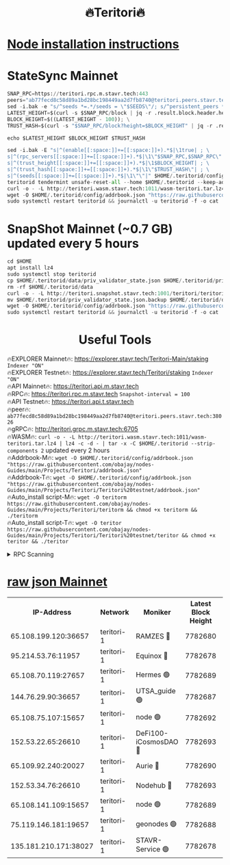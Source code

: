 <h1 align="center"> 🔥Teritori🔥</h1>


[Node installation instructions](https://github.com/obajay/nodes-Guides/tree/main/Projects/Teritori)
=

# StateSync Mainnet
```python
SNAP_RPC=https://teritori.rpc.m.stavr.tech:443
peers="ab77fecd8c58d89a1bd28bc198449aa2d7fb8740@teritori.peers.stavr.tech:38026"
sed -i.bak -e "s/^seeds *=.*/seeds = \"$SEEDS\"/; s/^persistent_peers *=.*/persistent_peers = \"$PEERS\"/" $HOME/.teritorid/config/config.toml
LATEST_HEIGHT=$(curl -s $SNAP_RPC/block | jq -r .result.block.header.height); \
BLOCK_HEIGHT=$((LATEST_HEIGHT - 100)); \
TRUST_HASH=$(curl -s "$SNAP_RPC/block?height=$BLOCK_HEIGHT" | jq -r .result.block_id.hash)

echo $LATEST_HEIGHT $BLOCK_HEIGHT $TRUST_HASH

sed -i.bak -E "s|^(enable[[:space:]]+=[[:space:]]+).*$|\1true| ; \
s|^(rpc_servers[[:space:]]+=[[:space:]]+).*$|\1\"$SNAP_RPC,$SNAP_RPC\"| ; \
s|^(trust_height[[:space:]]+=[[:space:]]+).*$|\1$BLOCK_HEIGHT| ; \
s|^(trust_hash[[:space:]]+=[[:space:]]+).*$|\1\"$TRUST_HASH\"| ; \
s|^(seeds[[:space:]]+=[[:space:]]+).*$|\1\"\"|" $HOME/.teritorid/config/config.toml
teritorid tendermint unsafe-reset-all --home $HOME/.teritorid --keep-addr-book
curl -o - -L http://teritori.wasm.stavr.tech:1011/wasm-teritori.tar.lz4 | lz4 -c -d - | tar -x -C $HOME/.teritorid --strip-components 2
wget -O $HOME/.teritorid/config/addrbook.json "https://raw.githubusercontent.com/obajay/nodes-Guides/main/Projects/Teritori/addrbook.json"
sudo systemctl restart teritorid && journalctl -u teritorid -f -o cat
```

# SnapShot Mainnet (~0.7 GB) updated every 5 hours
```python
cd $HOME
apt install lz4
sudo systemctl stop teritorid
cp $HOME/.teritorid/data/priv_validator_state.json $HOME/.teritorid/priv_validator_state.json.backup
rm -rf $HOME/.teritorid/data
curl -o - -L http://teritori.snapshot.stavr.tech:1001/teritori/teritori-snap.tar.lz4 | lz4 -c -d - | tar -x -C $HOME/.teritorid --strip-components 2
mv $HOME/.teritorid/priv_validator_state.json.backup $HOME/.teritorid/data/priv_validator_state.json
wget -O $HOME/.teritorid/config/addrbook.json "https://raw.githubusercontent.com/obajay/nodes-Guides/main/Projects/Teritori/addrbook.json"
sudo systemctl restart teritorid && journalctl -u teritorid -f -o cat
```
 <h1 align="center"> Useful Tools</h1>

🔥EXPLORER Mainnet🔥:      https://explorer.stavr.tech/Teritori-Main/staking      `Indexer "ON"` \
🔥EXPLORER Testnet🔥:        https://explorer.stavr.tech/Teritori/staking            `Indexer "ON"` \
🔥API Mainnet🔥:                   https://teritori.api.m.stavr.tech \
🔥RPC🔥:                                   https://teritori.rpc.m.stavr.tech                         `Snapshot-interval = 100` \
🔥API Testnet🔥:                     https://teritori.api.t.stavr.tech \
🔥peer🔥:                     `ab77fecd8c58d89a1bd28bc198449aa2d7fb8740@teritori.peers.stavr.tech:38026` \
🔥gRPC🔥:                                http://teritori.grpc.m.stavr.tech:6705 \
🔥WASM🔥: ```curl -o - -L http://teritori.wasm.stavr.tech:1011/wasm-teritori.tar.lz4 | lz4 -c -d - | tar -x -C $HOME/.teritorid --strip-components 2``` updated every 2 hours \
🔥Addrbook-M🔥:    ```wget -O $HOME/.teritorid/config/addrbook.json "https://raw.githubusercontent.com/obajay/nodes-Guides/main/Projects/Teritori/addrbook.json"``` \
🔥Addrbook-T🔥:    ```wget -O $HOME/.teritorid/config/addrbook.json "https://raw.githubusercontent.com/obajay/nodes-Guides/main/Projects/Teritori/Teritori%20testnet/addrbook.json"``` \
🔥Auto_install script-M🔥: ```wget -O teritorm https://raw.githubusercontent.com/obajay/nodes-Guides/main/Projects/Teritori/teritorm && chmod +x teritorm && ./teritorm``` \
🔥Auto_install script-T🔥: ```wget -O teritor https://raw.githubusercontent.com/obajay/nodes-Guides/main/Projects/Teritori/Teritori%20testnet/teritor && chmod +x teritor && ./teritor```

<details>
<summary>RPC Scanning</summary>

<h2 align="center"> We scan nodes in real time every 4 hours. And we provide the final result of RPC endpoints.
We cannot influence the operation of these nodes in any way. </h2>


```python
If Voting Power is higher than 0 --> then the Node is a validator of the network and may be subject to attack and be a potential threat to the chain.
```
```python
We marked such validators with a red symbol
```

</details>

[raw json Mainnet](https://rpc-check.teritorim.stavr.tech/teritorim/rpc-teritorim-result.json)
=



<table><tr><th>IP-Address</th><th>Network</th><th>Moniker</th><th>Latest Block Height</th><th>Earliest Block Height</th><th>Catching Up</th><th>Tx Index</th><th>Voting Power</th><th>Scan Time</th></tr><tr><td>65.108.199.120:36657</td><td>teritori-1</td><td>RAMZES 🔴</td><td>7782680</td><td>5996001</td><td>False</td><td>on</td><td>786767</td><td>2024-03-09T04:09:09.662023610UTC</td></tr><tr><td>95.214.53.76:11957</td><td>teritori-1</td><td>Equinox 🔴</td><td>7782678</td><td>7203180</td><td>False</td><td>on</td><td>1529147</td><td>2024-03-09T04:08:56.893111956UTC</td></tr><tr><td>65.108.70.119:27657</td><td>teritori-1</td><td>Hermes 🟢</td><td>7782689</td><td>7203180</td><td>False</td><td>on</td><td>0</td><td>2024-03-09T04:09:58.051166500UTC</td></tr><tr><td>144.76.29.90:36657</td><td>teritori-1</td><td>UTSA_guide 🟢</td><td>7782687</td><td>7208001</td><td>False</td><td>on</td><td>0</td><td>2024-03-09T04:09:48.853014345UTC</td></tr><tr><td>65.108.75.107:15657</td><td>teritori-1</td><td>node 🟢</td><td>7782692</td><td>7358868</td><td>False</td><td>on</td><td>0</td><td>2024-03-09T04:10:15.011920326UTC</td></tr><tr><td>152.53.22.65:26610</td><td>teritori-1</td><td>DeFi100-iCosmosDAO 🔴</td><td>7782693</td><td>7536429</td><td>False</td><td>on</td><td>1477482</td><td>2024-03-09T04:10:21.300670994UTC</td></tr><tr><td>65.109.92.240:20027</td><td>teritori-1</td><td>Aurie 🔴</td><td>7782690</td><td>7568001</td><td>False</td><td>on</td><td>119310</td><td>2024-03-09T04:10:04.529485411UTC</td></tr><tr><td>152.53.34.76:26610</td><td>teritori-1</td><td>Nodehub 🔴</td><td>7782693</td><td>7580883</td><td>False</td><td>on</td><td>65671</td><td>2024-03-09T04:10:23.670784444UTC</td></tr><tr><td>65.108.141.109:15657</td><td>teritori-1</td><td>node 🟢</td><td>7782689</td><td>7714496</td><td>False</td><td>on</td><td>0</td><td>2024-03-09T04:09:57.736049184UTC</td></tr><tr><td>75.119.146.181:19657</td><td>teritori-1</td><td>geonodes 🟢</td><td>7782688</td><td>7747478</td><td>False</td><td>on</td><td>0</td><td>2024-03-09T04:09:55.399165238UTC</td></tr><tr><td>135.181.210.171:38027</td><td>teritori-1</td><td>STAVR-Service 🟢</td><td>7782678</td><td>7781001</td><td>False</td><td>on</td><td>0</td><td>2024-03-09T04:08:56.554333500UTC</td></tr></table>
